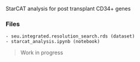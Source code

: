 StarCAT analysis for post transplant CD34+ genes

### Files
    - seu.integrated.resolution_search.rds (dataset)
    - starcat_analysis.ipynb (notebook)

> Work in progress